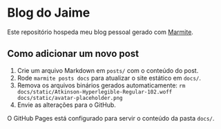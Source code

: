 # Blog do Jaime

Este repositório hospeda meu blog pessoal gerado com [Marmite](https://rochacbruno.github.io/marmite/).

## Como adicionar um novo post

1. Crie um arquivo Markdown em `posts/` com o conteúdo do post.
2. Rode `marmite posts docs` para atualizar o site estático em `docs/`.
3. Remova os arquivos binários gerados automaticamente:
   `rm docs/static/Atkinson-Hyperlegible-Regular-102.woff docs/static/avatar-placeholder.png`
4. Envie as alterações para o GitHub.

O GitHub Pages está configurado para servir o conteúdo da pasta `docs/`.
